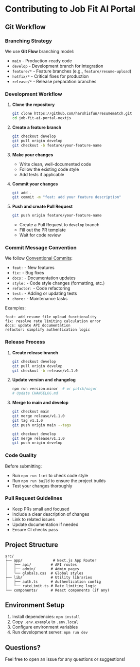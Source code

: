 # Contributing to Job Fit AI Portal

## Git Workflow

### Branching Strategy

We use **Git Flow** branching model:

- `main` - Production-ready code
- `develop` - Development branch for integration
- `feature/*` - Feature branches (e.g., `feature/resume-upload`)
- `hotfix/*` - Critical fixes for production
- `release/*` - Release preparation branches

### Development Workflow

1. **Clone the repository**
   ```bash
   git clone https://github.com/harshisfun/resumematch.git
   cd job-fit-ai-portal-nextjs
   ```

2. **Create a feature branch**
   ```bash
   git checkout develop
   git pull origin develop
   git checkout -b feature/your-feature-name
   ```

3. **Make your changes**
   - Write clean, well-documented code
   - Follow the existing code style
   - Add tests if applicable

4. **Commit your changes**
   ```bash
   git add .
   git commit -m "feat: add your feature description"
   ```

5. **Push and create Pull Request**
   ```bash
   git push origin feature/your-feature-name
   ```
   - Create a Pull Request to `develop` branch
   - Fill out the PR template
   - Wait for code review

### Commit Message Convention

We follow [Conventional Commits](https://www.conventionalcommits.org/):

- `feat:` - New features
- `fix:` - Bug fixes
- `docs:` - Documentation updates
- `style:` - Code style changes (formatting, etc.)
- `refactor:` - Code refactoring
- `test:` - Adding or updating tests
- `chore:` - Maintenance tasks

Examples:
```
feat: add resume file upload functionality
fix: resolve rate limiting calculation error
docs: update API documentation
refactor: simplify authentication logic
```

### Release Process

1. **Create release branch**
   ```bash
   git checkout develop
   git pull origin develop
   git checkout -b release/v1.1.0
   ```

2. **Update version and changelog**
   ```bash
   npm run version:minor  # or patch/major
   # Update CHANGELOG.md
   ```

3. **Merge to main and develop**
   ```bash
   git checkout main
   git merge release/v1.1.0
   git tag v1.1.0
   git push origin main --tags
   
   git checkout develop
   git merge release/v1.1.0
   git push origin develop
   ```

### Code Quality

Before submitting:
- Run `npm run lint` to check code style
- Run `npm run build` to ensure the project builds
- Test your changes thoroughly

### Pull Request Guidelines

- Keep PRs small and focused
- Include a clear description of changes
- Link to related issues
- Update documentation if needed
- Ensure CI checks pass

## Project Structure

```
src/
├── app/              # Next.js App Router
│   ├── api/         # API routes
│   ├── admin/       # Admin pages
│   └── globals.css  # Global styles
├── lib/             # Utility libraries
│   ├── auth.ts      # Authentication config
│   └── rateLimit.ts # Rate limiting logic
└── components/      # React components (if any)
```

## Environment Setup

1. Install dependencies: `npm install`
2. Copy `.env.example` to `.env.local`
3. Configure environment variables
4. Run development server: `npm run dev`

## Questions?

Feel free to open an issue for any questions or suggestions! 